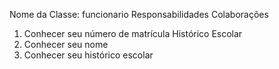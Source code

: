 

Nome da Classe: funcionario
Responsabilidades Colaborações
1. Conhecer seu número de matrícula Histórico Escolar
2. Conhecer seu nome
3. Conhecer seu histórico escolar

